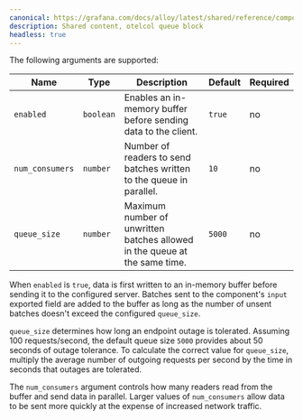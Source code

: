```yaml
---
canonical: https://grafana.com/docs/alloy/latest/shared/reference/components/otelcol-queue-block/
description: Shared content, otelcol queue block
headless: true
---
```


The following arguments are supported:

Name            | Type      | Description                                                                | Default | Required
----------------|-----------|----------------------------------------------------------------------------|---------|---------
`enabled`       | `boolean` | Enables an in-memory buffer before sending data to the client.             | `true`  | no
`num_consumers` | `number`  | Number of readers to send batches written to the queue in parallel.        | `10`    | no
`queue_size`    | `number`  | Maximum number of unwritten batches allowed in the queue at the same time. | `5000`  | no

When `enabled` is `true`, data is first written to an in-memory buffer before sending it to the configured server.
Batches sent to the component's `input` exported field are added to the buffer as long as the number of unsent batches doesn't exceed the configured `queue_size`.

`queue_size` determines how long an endpoint outage is tolerated.
Assuming 100 requests/second, the default queue size `5000` provides about 50 seconds of outage tolerance.
To calculate the correct value for `queue_size`, multiply the average number of outgoing requests per second by the time in seconds that outages are tolerated.

The `num_consumers` argument controls how many readers read from the buffer and send data in parallel.
Larger values of `num_consumers` allow data to be sent more quickly at the expense of increased network traffic.
